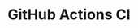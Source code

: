 # GitHub Actions CI




























































































































































































































































































































































































































































































































































































































































































































































































































































































































































































































































































































































































































































































































































































































































































































































































































































































































































































































































































































































































































































































































































































































































































































































































































































































































































































































































































































































































































































































































